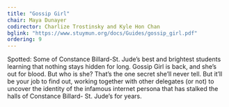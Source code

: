 ```yaml
---
title: "Gossip Girl"
chair: Maya Dunayer
codirector: Charlize Trostinsky and Kyle Hon Chan
bglink: "https://www.stuymun.org/docs/Guides/gossip_girl.pdf"
ordering: 9
---
```

Spotted: Some of Constance Billard-St. Jude’s best and brightest students learning that nothing stays hidden for long.
Gossip Girl is back, and she’s out for blood. But who is she? That’s the one secret she’ll never tell. But it’ll be your job to find out, working together with other delegates (or not) to uncover the identity of the infamous internet persona that has stalked the halls of Constance Billard- St. Jude’s for years.

